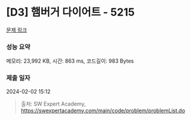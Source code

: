 # [D3] 햄버거 다이어트 - 5215 

[문제 링크](https://swexpertacademy.com/main/code/problem/problemDetail.do?contestProbId=AWT-lPB6dHUDFAVT) 

### 성능 요약

메모리: 23,992 KB, 시간: 863 ms, 코드길이: 983 Bytes

### 제출 일자

2024-02-02 15:12



> 출처: SW Expert Academy, https://swexpertacademy.com/main/code/problem/problemList.do